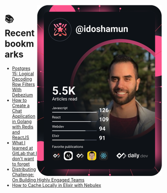 <a href="https://app.daily.dev/idoshamun"><img src="https://raw.githubusercontent.com/idoshamun/idoshamun/devcard/devcard.svg" align='right' width="400" alt="Ido Shamun's Dev Card"/></a>

# 📚 Recent bookmarks
<!-- BOOKMARKS:START -->
- [Postgres 15: Logical Decoding Row Filters With Debezium](https://app.daily.dev/posts/3lZAl5GMh?utm_source=rss&utm_medium=bookmarks&utm_campaign=28849d86070e4c099c877ab6837c61f0)
- [How to Create a Chat Application in Golang with Redis and ReactJS](https://app.daily.dev/posts/iJYU5NNgq?utm_source=rss&utm_medium=bookmarks&utm_campaign=28849d86070e4c099c877ab6837c61f0)
- [What I learned at GitLab that I don&#39;t want to forget](https://app.daily.dev/posts/aRLSaDjTk?utm_source=rss&utm_medium=bookmarks&utm_campaign=28849d86070e4c099c877ab6837c61f0)
- [Distributing Challenge: On Building Highly Engaged Teams](https://app.daily.dev/posts/1KJ149HGz?utm_source=rss&utm_medium=bookmarks&utm_campaign=28849d86070e4c099c877ab6837c61f0)
- [How to Cache Locally in Elixir with Nebulex](https://app.daily.dev/posts/HGZ-IUfYs?utm_source=rss&utm_medium=bookmarks&utm_campaign=28849d86070e4c099c877ab6837c61f0)
<!-- BOOKMARKS:END -->

